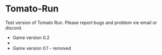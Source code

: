# Tomato-Run
Test version of Tomato Run. Please report bugs and problem vie email or discord.

* Game version 0.2
*
* Game version 0.1 - removed
